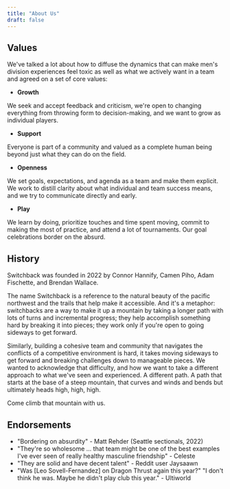 ```yaml
---
title: "About Us"
draft: false
---
```


## Values

We've talked a lot about how to diffuse the dynamics that can make men's
division experiences feel toxic as well as what we actively want in a team and
agreed on a set of core values:

- __Growth__

We seek and accept feedback and criticism, we're open to changing everything
from throwing form to decision-making, and we want to grow as individual players.

- __Support__

Everyone is part of a community and valued as a complete human being beyond just
what they can do on the field.


- __Openness__

We set goals, expectations, and agenda as a team and make them explicit.
We work to distill clarity about what individual and team success means, and
we try to communicate directly and early.

- __Play__

We learn by doing, prioritize touches and time spent moving, commit to
making the most of practice, and attend a lot of tournaments. Our goal
celebrations border on the absurd.


## History


Switchback was founded in 2022 by Connor Hannify, Camen Piho, Adam Fischette,
and Brendan Wallace.

The name Switchback is a reference to the natural
beauty of the pacific northwest and the trails that help make it accessible.
And it's a metaphor: switchbacks are a way to
make it up a mountain by taking a longer path with lots of turns and incremental
progress; they help accomplish something hard by breaking it into pieces; they
work only if you're open to going sideways to get forward.

Similarly, building a cohesive team and community that navigates
the conflicts of a competitive environment is hard,
it takes moving sideways to get forward and breaking challenges down
to manageable pieces.
We wanted to acknowledge that difficulty, and how we want to take a different
approach to what we've seen and experienced. A different path. A path that starts
at the base of a steep mountain, that curves and winds and bends but ultimately
heads high, high, high.


Come climb that mountain with us.

## Endorsements

- "Bordering on absurdity" - Matt Rehder (Seattle sectionals, 2022)
- "They're so wholesome ... that team might be one of the best examples I've
ever seen of really healthy masculine friendship" - Celeste
- "They are solid and have decent talent" - Reddit user Jaysaawn
- "Was \[Leo Sovell-Fernandez\] on Dragon Thrust again this year?" "I don't think he was.
Maybe he didn't play club this year." - Ultiworld

